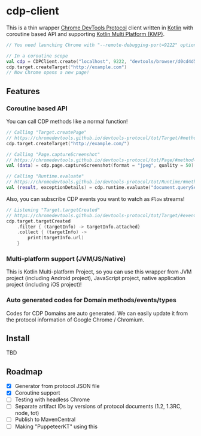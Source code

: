 # cdp-client

This is a thin wrapper [Chrome DevTools Protocol](https://chromedevtools.github.io/debugger-protocol-viewer/) client
written in [Kotlin](https://kotlinlang.org) with coroutine based API and supporting [Kotlin Multi Platform (KMP)](https://kotlinlang.org/docs/multiplatform.html).

```kotlin
// You need launching Chrome with "--remote-debugging-port=9222" option

// In a coroutine scope
val cdp = CDPClient.create("localhost", 9222, "devtools/browser/d0cd4d55-c55b-4c3a-973f-717079053d95")
cdp.target.createTarget("http://example.com")
// Now Chrome opens a new page!
```

## Features

### Coroutine based API

You can call CDP methods like a normal function!

```kotlin
// Calling "Target.createPage"
// https://chromedevtools.github.io/devtools-protocol/tot/Target/#method-createTarget
cdp.target.createTarget("http://example.com/")

// Calling "Page.captureScreenshot"
// https://chromedevtools.github.io/devtools-protocol/tot/Page/#method-captureScreenshot
val (data) = cdp.page.captureScreenshot(format = "jpeg", quality = 50)

// Calling "Runtime.evaluate"
// https://chromedevtools.github.io/devtools-protocol/tot/Runtime/#method-evaluate
val (result, exceptionDetails) = cdp.runtime.evaluate("document.querySelector('#main')")
```

Also, you can subscribe CDP events you want to watch as `Flow` streams!

```kotlin
// Listening "Target.targetCreated"
// https://chromedevtools.github.io/devtools-protocol/tot/Target/#event-targetCreated
cdp.target.targetCreated
    .filter { (targetInfo) -> targetInfo.attached}
    .collect { (targetInfo) ->
        print(targetInfo.url)
    }
```

### Multi-platform support (JVM/JS/Native)

This is Kotlin Multi-platform Project, so you can use this wrapper from JVM project (including Android project), JavaScript project, native application project (including iOS project)!


### Auto generated codes for Domain methods/events/types

Codes for CDP Domains are auto generated.
We can easily update it from the protocol information of Google Chrome / Chromium.

## Install

TBD

## Roadmap

* [x] Generator from protocol JSON file
* [x] Coroutine support
* [ ] Testing with headless Chrome
* [ ] Separate artifact IDs by versions of protocol documents (1.2, 1.3RC, node, tot)
* [ ] Publish to MavenCentral
* [ ] Making "PuppeteerKT" using this 
